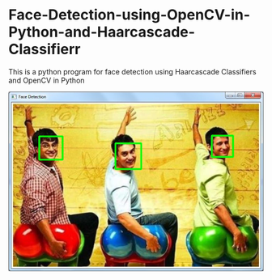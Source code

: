 # Face-Detection-using-OpenCV-in-Python-and-Haarcascade-Classifierr
This is a python program for face detection using Haarcascade Classifiers and OpenCV in Python

![](/img13.JPG)
